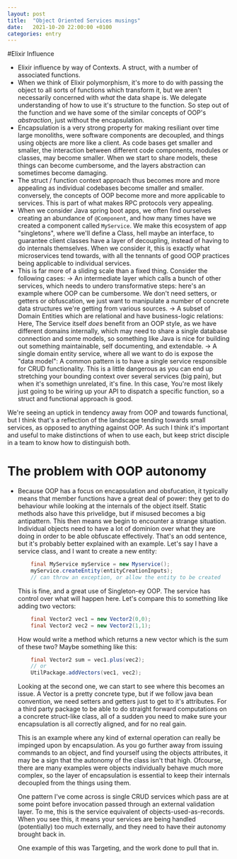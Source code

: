 ```yaml
---
layout: post
title:  "Object Oriented Services musings"
date:   2021-10-20 22:00:00 +0100
categories: entry
---
```


#Elixir Influence

- Elixir influence by way of Contexts. A struct, with a number of associated functions.
- When we think of Elixir polymorphism, it's more to do with passing the object to all sorts of functions 
which transform it, but we aren't necessarily concerned with _what_ the data shape is. We delegate understanding of how
to use it's structure to the function. So step out of the function and we have some of the similar concepts of OOP's 
_abstraction_, just without the encapsulation.
- Encapsulation is a very strong property for making resiliant over time large monoliths, were software components are decoupled, 
and things using objects are more like a client. As code bases get smaller and smaller, the interaction between different code components, modules or classes, may become smaller. When we start to share models, these things can become cumbersome, and the layers abstraction can sometimes become damaging.
- The struct / function context approach thus becomes more and more appealing as individual codebases become smaller and smaller.
conversely, the concepts of OOP become more and more applicable to services. This is part of what makes RPC protocols very appealing.
- When we consider Java spring boot apps, we often find ourselves creating an abundance of `@Component`, and how many times have we created a component called `MyService`. We make this ecosystem of app "singletons", where we'll define a Class, hell maybe an interface, to guarantee client classes have a layer of decoupling, instead of having to do internals themselves. When we consider it, this is exactly what microservices tend towards, with all the tennants of good OOP practices being applicable to individual services.
- This is far more of a sliding scale than a fixed thing. Consider the following cases:
    -> An intermediate layer which calls a bunch of other services, which needs to undero transformative steps: here's an example where OOP can be cumbersome. We don't need setters, or getters or obfuscation, we just want to manipulate a number of concrete data structures we're getting from various sources.
    -> A subset of Domain Entities which are relational and have business-logic relations: Here, The Service itself _does_ benefit from an OOP style, as we have different domains internally, which may need to share a single database connection and some models,
    so something like Java is nice for building out something maintainable, self documenting, and extendable.
    -> A single domain entity service, where all we want to do is expose the "data model": A common pattern is to have a single service responsible for CRUD functionality. This is a little dangerous as you can end up stretching your bounding context over several services (big pain), but when it's somethign unrelated, it's fine. In this case, You're most likely just going to be wiring up your API to dispatch a specific function, so a struct and functional approach is good.

We're seeing an uptick in tendency away from OOP and towards functional, but I think that's a reflection of the landscape tending towards small services, as opposed to anything against OOP. As such I think it's important and useful to make distinctions of when to use each, but keep strict disciple in a team to know how to distinguish both.


# The problem with OOP autonomy

- Because OOP has a focus on encapsulation and obsfucation, it typically means that member functions have a great deal of power:
    they get to do behaviour while looking at the internals of the object itself. Static methods also have this privelidge, but if misused becomes a big antipattern. 
    This then means we begin to encounter a strange situation. Individual objects need to have a lot of dominion over what they are doing in order to be able obfuscate effectively. That's an odd sentence, but it's probably better explained with an example.
    Let's say I have a service class, and I want to create a new entity:
    ```java
        final MyService myService = new Myservice();
        myService.createEntity(entityCreationInputs);
        // can throw an exception, or allow the entity to be created
    ```
    This is fine, and a great use of Singleton-ey OOP. The service has control over what will happen here. Let's compare this to something like adding two vectors:
    ```java
        final Vector2 vec1 = new Vector2(0,0);
        final Vector2 vec2 = new Vector2(1,1);
    ```
    How would write a method which returns a new vector which is the sum of these two?
    Maybe something like this:
    ```java
        final Vector2 sum = vec1.plus(vec2);
        // or
        UtilPackage.addVectors(vec1, vec2);
    ```
    Looking at the second one, we can start to see where this becomes an issue. A Vector is a pretty concrete type, but if we follow java bean convention, we need setters and getters just to get to it's attributes. For a third party package to be able to do straight forward computations on a concrete struct-like class, all of a sudden you need to make sure your encapsulation is all correctly aligned, and for no real gain.

    This is an example where any kind of external operation can really be impinged upon by encapsulation. As you go further away from issuing commands to an object, and find yourself using the objects attributes, it may be a sign that the autonomy of the class isn't that high. Ofcourse, there are many examples were objects individually behave much more complex, so the layer of encapsulation is essential to keep their internals decoupled from the things using them.

    One pattern I've come across is single CRUD services which pass are at some point before invocation passed through an external validation layer. To me, this is the service equivalent of objects-used-as-records. When you see this, it means your services are being handled (potentially) too much externally, and they need to have their autonomy brought back in.

    One example of this was Targeting, and the work done to pull that in.
